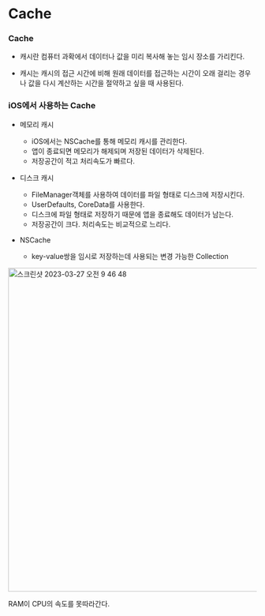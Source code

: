 # Cache

### Cache

- 캐시란 컴퓨터 과확에서 데이터나 값을 미리 복사해 놓는 임시 장소를 가리킨다.

- 캐시는 캐시의 접근 시간에 비해 원래 데이터를 접근하는 시간이 오래 걸리는 경우나 값을 다시 계산하는 시간을 절약하고 싶을 때 사용된다.



### iOS에서 사용하는 Cache 

- 메모리 캐시
  - iOS에서는 NSCache를 통해 메모리 캐시를 관리한다.
  - 앱이 종료되면 메모리가 해제되며 저장된 데이터가 삭제된다.
  - 저장공간이 적고 처리속도가 빠르다.
- 디스크 캐시
  - FileManager객체를 사용하여 데이터를 파일 형태로 디스크에 저장시킨다.
  - UserDefaults, CoreData를 사용한다.
  - 디스크에 파일 형태로 저장하기 때문에 앱을 종료해도 데이터가 남는다.
  - 저장공간이 크다. 처리속도는 비교적으로 느리다.



- NSCache
  - key-value쌍을 임시로 저장하는데 사용되는 변경 가능한 Collection 





<img width="656" alt="스크린샷 2023-03-27 오전 9 46 48" src="https://user-images.githubusercontent.com/88870642/227816115-94bf8ab0-c61e-4e8f-8942-908c38fc9019.png">

RAM이 CPU의 속도를 못따라간다.